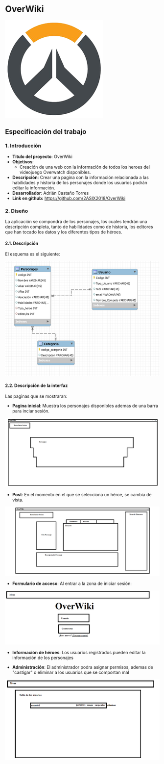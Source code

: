 # OverWiki
![Logo_Overwacth](img/overwatch_logo.png)
## Especificación del trabajo

### 1. Introducción

* **Titulo del proyecto**: OverWiki
* **Objetivos**: 
  * Creación de una web con la información de todos los heroes del videojuego Overwatch disponibles.
* **Descripción**: Crear una pagina con la información relacionada a las habilidades y historia de los personajes donde los usuarios podrán editar la información.
* **Desarrollador**: Adrián Castaño Torres
* **Link en github:** https://github.com/2ASIX2018/OverWiki

### 2. Diseño

La aplicación se compondrá de los personajes, los cuales tendrán una descripción completa, tanto de habilidades como de historia, los editores que han tocado los datos y los diferentes tipos de héroes. 

#### 2.1. Descripción

El esquema es el siguiente:

![Base de dades](img/base_datos.PNG)

#### 2.2. Descripción de la interfaz

Las paginas que se mostraran:

* **Pagina inicial**: Muestra los personajes disponibles ademas de una barra para inciar sesión.

![Pagina principal](img/TPHP_PaginaMenu.png)

* **Post**: En el momento en el que se selecciona un héroe, se cambia de vista.

![Pagina principal](img/TPHP_PaginaPersonaje.png)

* **Formulario de acceso**: Al entrar a la zona de iniciar sesión:

![Pagina principal](img/TPHP_PaginaSesion.PNG)

* **Información de héroes**: Los usuarios registrados pueden editar la información de los personajes


* **Administración**: El administrador podra asignar permisos, ademas de "castigar" o eliminar a los usuarios que se comportan mal

![Pagina principal](img/TPHP_PaginaAdmin.PNG)



